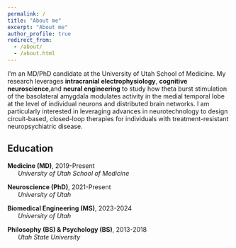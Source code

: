 ```yaml
---
permalink: /
title: "About me"
excerpt: "About me"
author_profile: true
redirect_from:
  - /about/
  - /about.html
---
```


I'm an MD/PhD candidate at the University of Utah School of Medicine. My research leverages **intracranial electrophysiology**, **cognitive neuroscience**,and **neural engineering** to study how theta burst stimulation of the basolateral amygdala modulates activity in the medial temporal lobe at the level of individual neurons and distributed brain networks. I am particularly interested in leveraging advances in neurotechnology to design circuit-based, closed-loop therapies for individuals with treatment-resistant neuropsychiatric disease.
## Education

<i class="fas fa-graduation-cap" aria-hidden="true"></i>  **Medicine (MD)**, 2019-Present \
      *University of Utah School of Medicine*

<i class="fas fa-graduation-cap" aria-hidden="true"></i>  **Neuroscience (PhD)**, 2021-Present \
      *University of Utah*

<i class="fas fa-graduation-cap" aria-hidden="true"></i>  **Biomedical Engineering (MS)**, 2023-2024 \
      *University of Utah*

<i class="fas fa-graduation-cap" aria-hidden="true"></i>  **Philosophy (BS) & Psychology (BS)**, 2013-2018 \
      *Utah State University*
